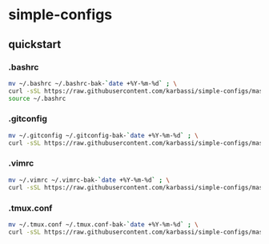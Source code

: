# simple-configs

## quickstart

### .bashrc
```sh
mv ~/.bashrc ~/.bashrc-bak-`date +%Y-%m-%d` ; \
curl -sSL https://raw.githubusercontent.com/karbassi/simple-configs/master/.bashrc > ~/.bashrc && \
source ~/.bashrc
```

### .gitconfig
```sh
mv ~/.gitconfig ~/.gitconfig-bak-`date +%Y-%m-%d` ; \
curl -sSL https://raw.githubusercontent.com/karbassi/simple-configs/master/.gitconfig > ~/.gitconfig
```

### .vimrc
```sh
mv ~/.vimrc ~/.vimrc-bak-`date +%Y-%m-%d` ; \
curl -sSL https://raw.githubusercontent.com/karbassi/simple-configs/master/.vimrc > ~/.vimrc
```

### .tmux.conf
```sh
mv ~/.tmux.conf ~/.tmux.conf-bak-`date +%Y-%m-%d` ; \
curl -sSL https://raw.githubusercontent.com/karbassi/simple-configs/master/.tmux.conf > ~/.tmux.conf
```
